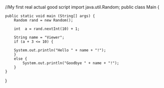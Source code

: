 //My first real actual good script
import java.util.Random; 
public class Main {
       
    
    
    public static void main (String[] args) {
        Random rand = new Random();

        int  a = rand.nextInt(10) + 1;
        
        String name = "Viewer";
        if (a + 3 <= 10) {
        
        System.out.println("Hello " + name + "!");
        }
        else {
            System.out.println("Goodbye " + name + "!");
        }
    }

}

